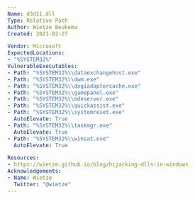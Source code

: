 ```yaml
---
Name: d3d11.dll
Type: Relative Path
Author: Wietze Beukema
Created: 2021-02-27

Vendor: Microsoft
ExpectedLocations:
- "%SYSTEM32%"
VulnerableExecutables:
- Path: "%SYSTEM32%\\dataexchangehost.exe"
- Path: "%SYSTEM32%\\dwm.exe"
- Path: "%SYSTEM32%\\dxgiadaptercache.exe"
- Path: "%SYSTEM32%\\gamepanel.exe"
- Path: "%SYSTEM32%\\mdeserver.exe"
- Path: "%SYSTEM32%\\quickassist.exe"
- Path: "%SYSTEM32%\\systemreset.exe"
  AutoElevate: True
- Path: "%SYSTEM32%\\taskmgr.exe"
  AutoElevate: True
- Path: "%SYSTEM32%\\winsat.exe"
  AutoElevate: True

Resources:
- https://wietze.github.io/blog/hijacking-dlls-in-windows
Acknowledgements:
- Name: Wietze
  Twitter: "@wietze"
---
```

